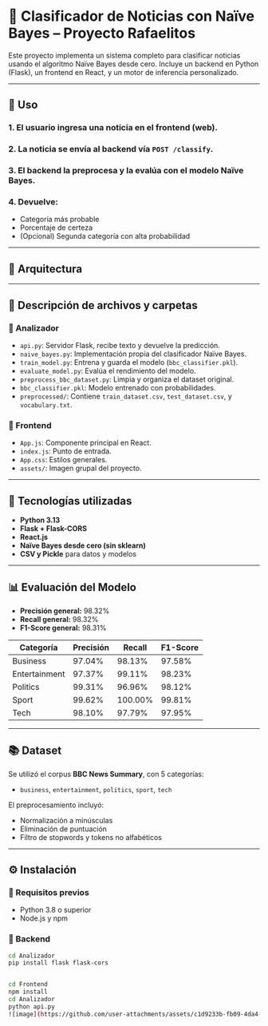 # 🧠 Clasificador de Noticias con Naïve Bayes – Proyecto Rafaelitos

Este proyecto implementa un sistema completo para clasificar noticias usando el algoritmo Naïve Bayes desde cero. Incluye un backend en Python (Flask), un frontend en React, y un motor de inferencia personalizado.

---

## 🚀 Uso

### 1. El usuario ingresa una noticia en el frontend (web).
### 2. La noticia se envía al backend vía `POST /classify`.
### 3. El backend la preprocesa y la evalúa con el modelo Naïve Bayes.
### 4. Devuelve:
- Categoría más probable
- Porcentaje de certeza
- (Opcional) Segunda categoría con alta probabilidad

---

## 🧱 Arquitectura



---

## 📁 Descripción de archivos y carpetas

### 📂 Analizador
- `api.py`: Servidor Flask, recibe texto y devuelve la predicción.
- `naive_bayes.py`: Implementación propia del clasificador Naïve Bayes.
- `train_model.py`: Entrena y guarda el modelo (`bbc_classifier.pkl`).
- `evaluate_model.py`: Evalúa el rendimiento del modelo.
- `preprocess_bbc_dataset.py`: Limpia y organiza el dataset original.
- `bbc_classifier.pkl`: Modelo entrenado con probabilidades.
- `preprocessed/`: Contiene `train_dataset.csv`, `test_dataset.csv`, y `vocabulary.txt`.

### 📂 Frontend
- `App.js`: Componente principal en React.
- `index.js`: Punto de entrada.
- `App.css`: Estilos generales.
- `assets/`: Imagen grupal del proyecto.

---

## 🧰 Tecnologías utilizadas

- **Python 3.13**
- **Flask + Flask-CORS**
- **React.js**
- **Naïve Bayes desde cero (sin sklearn)**
- **CSV y Pickle** para datos y modelos

---

## 📊 Evaluación del Modelo

- **Precisión general:** 98.32%
- **Recall general:** 98.32%
- **F1-Score general:** 98.31%

| Categoría     | Precisión | Recall   | F1-Score |
| ------------- | --------- | -------- | -------- |
| Business      | 97.04%    | 98.13%   | 97.58%   |
| Entertainment | 97.37%    | 99.11%   | 98.23%   |
| Politics      | 99.31%    | 96.96%   | 98.12%   |
| Sport         | 99.62%    | 100.00%  | 99.81%   |
| Tech          | 98.10%    | 97.79%   | 97.95%   |

---

## 📚 Dataset

Se utilizó el corpus **BBC News Summary**, con 5 categorías:
- `business`, `entertainment`, `politics`, `sport`, `tech`

El preprocesamiento incluyó:
- Normalización a minúsculas
- Eliminación de puntuación
- Filtro de stopwords y tokens no alfabéticos

---

## ⚙️ Instalación

### 🔽 Requisitos previos
- Python 3.8 o superior
- Node.js y npm

### 🐍 Backend
```bash
cd Analizador
pip install flask flask-cors


cd Frontend
npm install
cd Analizador
python api.py
![image](https://github.com/user-attachments/assets/c1d9233b-fb09-4da4-8ccf-fda654806ad9)



